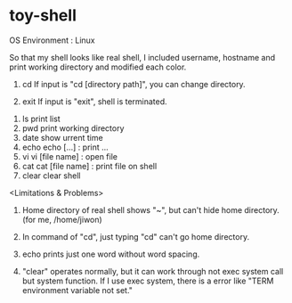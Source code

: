 # toy-shell

OS Environment : Linux

So that my shell looks like real shell, I included username, hostname and print working directory and modified each color.

<Built-in command>

1) cd
 If input is "cd [directory path]", you can change directory. 

2) exit
 If input is "exit", shell is terminated.

<External command>

1) ls
 print list
2) pwd
 print working directory
3) date
 show urrent time
4) echo
 echo [...] : print ...
5) vi
 vi [file name] : open file
6) cat
 cat [file name] : print file on shell
7) clear
 clear shell

<Limitations & Problems>

1) Home directory of real shell shows "~", but can't hide home directory. (for me, /home/jiwon)

2) In command of "cd", just typing "cd" can't go home directory.

3) echo prints just one word without word spacing.

4) "clear" operates normally, but it can work through not exec system call but system function. If I use exec system, there is a error like "TERM environment variable not set." 


